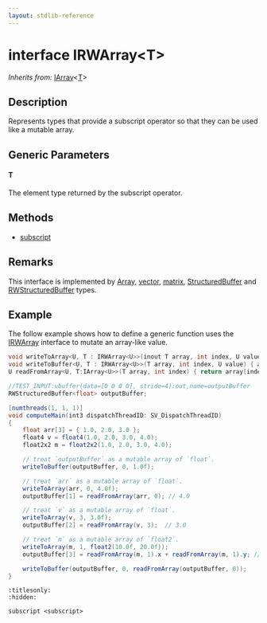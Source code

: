 ```yaml
---
layout: stdlib-reference
---
```


# interface IRWArray\<T\>

*Inherits from:* [IArray](../interfaces/iarray-01/index)\<[T](../interfaces/iarray-01/index#typeparam-T)\>

## Description

Represents types that provide a subscript operator so that they can be used like a mutable array.

## Generic Parameters

####  <a id="typeparam-T"></a>T
The element type returned by the subscript operator.


## Methods

* [subscript](../subscript)

## Remarks

This interface is implemented by <span class='code'><a href="../types/array-0/index" class="code_type">Array</a></span>, <span class='code'><a href="../types/vector/index" class="code_type">vector</a></span>, <span class='code'><a href="../types/matrix/index" class="code_type">matrix</a></span>, <span class='code'><a href="../types/structuredbuffer-0a/index" class="code_type">StructuredBuffer</a></span> and <span class='code'><a href="../types/rwstructuredbuffer-012c/index" class="code_type">RWStructuredBuffer</a></span> types.

## Example

The follow example shows how to define a generic function uses the <span class='code'><a href="index" class="code_type">IRWArray</a></span> interface to mutate an array-like value.
```csharp
void writeToArray<U, T : IRWArray<U>>(inout T array, int index, U value) { array[index] = value; }
void writeToBuffer<U, T : IRWArray<U>>(T array, int index, U value) { array[index] = value; }
U readFromArray<U, T:IArray<U>>(T array, int index) { return array[index]; }

//TEST_INPUT:ubuffer(data=[0 0 0 0], stride=4):out,name=outputBuffer
RWStructuredBuffer<float> outputBuffer;

[numthreads(1, 1, 1)]
void computeMain(int3 dispatchThreadID: SV_DispatchThreadID)
{
    float arr[3] = { 1.0, 2.0, 3.0 };
    float4 v = float4(1.0, 2.0, 3.0, 4.0);
    float2x2 m = float2x2(1.0, 2.0, 3.0, 4.0);

    // treat `outputBuffer` as a mutable array of `float`.
    writeToBuffer(outputBuffer, 0, 1.0f);

    // treat `arr` as a mutable array of `float`.
    writeToArray(arr, 0, 4.0f);
    outputBuffer[1] = readFromArray(arr, 0); // 4.0

    // treat `v` as a mutable array of `float`.
    writeToArray(v, 3, 3.0f);
    outputBuffer[2] = readFromArray(v, 3);  // 3.0

    // treat `m` as a mutable array of `float2`.
    writeToArray(m, 1, float2(10.0f, 20.0f));
    outputBuffer[3] = readFromArray(m, 1).x + readFromArray(m, 1).y; // 30.0

    writeToBuffer(outputBuffer, 0, readFromArray(outputBuffer, 0));
}
```



```{toctree}
:titlesonly:
:hidden:

subscript <subscript>
```
